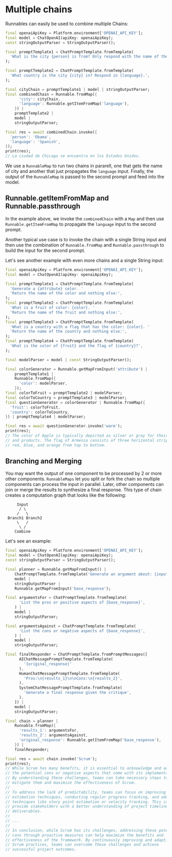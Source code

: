 # Multiple chains

Runnables can easily be used to combine multiple Chains:

```dart
final openaiApiKey = Platform.environment['OPENAI_API_KEY'];
final model = ChatOpenAI(apiKey: openaiApiKey);
const stringOutputParser = StringOutputParser();

final promptTemplate1 = ChatPromptTemplate.fromTemplate(
  'What is the city {person} is from? Only respond with the name of the city.',
);

final promptTemplate2 = ChatPromptTemplate.fromTemplate(
  'What country is the city {city} in? Respond in {language}.',
);

final cityChain = promptTemplate1 | model | stringOutputParser;
final combinedChain = Runnable.fromMap({
      'city': cityChain,
      'language': Runnable.getItemFromMap('language'),
    }) |
    promptTemplate2 |
    model |
    stringOutputParser;

final res = await combinedChain.invoke({
  'person': 'Obama',
  'language': 'Spanish',
});
print(res);
// La ciudad de Chicago se encuentra en los Estados Unidos.
```

We use a `RunnableMap` to run two chains in pararell, one that gets the name of city and another that just propagates the `language` input. Finally, the output of the `RunnableMap` is passed to the second prompt and feed into the model.

## Runnable.getItemFromMap and Runnable.passthrough

In the example above, we invoke the `combinedChain` with a `Map` and then use `Runnable.getItemFromMap` to propagate the `language` input to the second prompt. 

Another typical use case is to invoke the chain with a single String input and then use the combination of `Runnable.fromMap` and `Runnable.passthrough` to build the input for the second prompt.

Let's see another example with even more chains and a single String input:

```dart
final openaiApiKey = Platform.environment['OPENAI_API_KEY'];
final model = ChatOpenAI(apiKey: openaiApiKey);

final promptTemplate1 = ChatPromptTemplate.fromTemplate(
  'Generate a {attribute} color. '
  'Return the name of the color and nothing else:',
);
final promptTemplate2 = ChatPromptTemplate.fromTemplate(
  'What is a fruit of color: {color}. '
  'Return the name of the fruit and nothing else:',
);
final promptTemplate3 = ChatPromptTemplate.fromTemplate(
  'What is a country with a flag that has the color: {color}. '
  'Return the name of the country and nothing else:',
);
final promptTemplate4 = ChatPromptTemplate.fromTemplate(
  'What is the color of {fruit} and the flag of {country}?',
);

final modelParser = model | const StringOutputParser();

final colorGenerator = Runnable.getMapFromInput('attribute') |
    promptTemplate1 |
    Runnable.fromMap({
      'color': modelParser,
    });
final colorToFruit = promptTemplate2 | modelParser;
final colorToCountry = promptTemplate3 | modelParser;
final questionGenerator = colorGenerator | Runnable.fromMap({
  'fruit': colorToFruit,
  'country': colorToCountry,
}) | promptTemplate4 | modelParser;

final res = await questionGenerator.invoke('warm');
print(res);
// The color of Apple is typically depicted as silver or gray for their logo 
// and products. The flag of Armenia consists of three horizontal stripes of 
// red, blue, and orange from top to bottom.
```

## Branching and Merging

You may want the output of one component to be processed by 2 or more other components. `RunnableMaps` let you split or fork the chain so multiple components can process the input in parallel. Later, other components can join or merge the results to synthesize a final response. This type of chain creates a computation graph that looks like the following:

```
     Input
      / \
     /   \
 Branch1 Branch2
     \   /
      \ /
    Combine
```

Let's see an example:

```dart
final openaiApiKey = Platform.environment['OPENAI_API_KEY'];
final model = ChatOpenAI(apiKey: openaiApiKey);
const stringOutputParser = StringOutputParser();

final planner = Runnable.getMapFromInput() |
    ChatPromptTemplate.fromTemplate('Generate an argument about: {input}') |
    model |
    stringOutputParser |
    Runnable.getMapFromInput('base_response');

final argumentsFor = ChatPromptTemplate.fromTemplate(
      'List the pros or positive aspects of {base_response}',
    ) |
    model |
    stringOutputParser;

final argumentsAgainst = ChatPromptTemplate.fromTemplate(
      'List the cons or negative aspects of {base_response}',
    ) |
    model |
    stringOutputParser;

final finalResponder = ChatPromptTemplate.fromPromptMessages([
      AIChatMessagePromptTemplate.fromTemplate(
        '{original_response}'
      ),
      HumanChatMessagePromptTemplate.fromTemplate(
        'Pros:\n{results_1}\n\nCons:\n{results_2}',
      ),
      SystemChatMessagePromptTemplate.fromTemplate(
        'Generate a final response given the critique',
      ),
    ]) |
    model |
    stringOutputParser;

final chain = planner |
    Runnable.fromMap({
      'results_1': argumentsFor,
      'results_2': argumentsAgainst,
      'original_response': Runnable.getItemFromMap('base_response'),
    }) |
    finalResponder;

final res = await chain.invoke('Scrum');
print(res);
// While Scrum has many benefits, it is essential to acknowledge and address
// the potential cons or negative aspects that come with its implementation.
// By understanding these challenges, teams can take necessary steps to
// mitigate them and maximize the effectiveness of Scrum.
//
// To address the lack of predictability, teams can focus on improving their
// estimation techniques, conducting regular progress tracking, and adopting
// techniques like story point estimation or velocity tracking. This can
// provide stakeholders with a better understanding of project timelines and
// deliverables.
//
// ...
//
// In conclusion, while Scrum has its challenges, addressing these potential
// cons through proactive measures can help maximize the benefits and
// effectiveness of the framework. By continuously improving and adapting
// Scrum practices, teams can overcome these challenges and achieve
// successful project outcomes.
```

